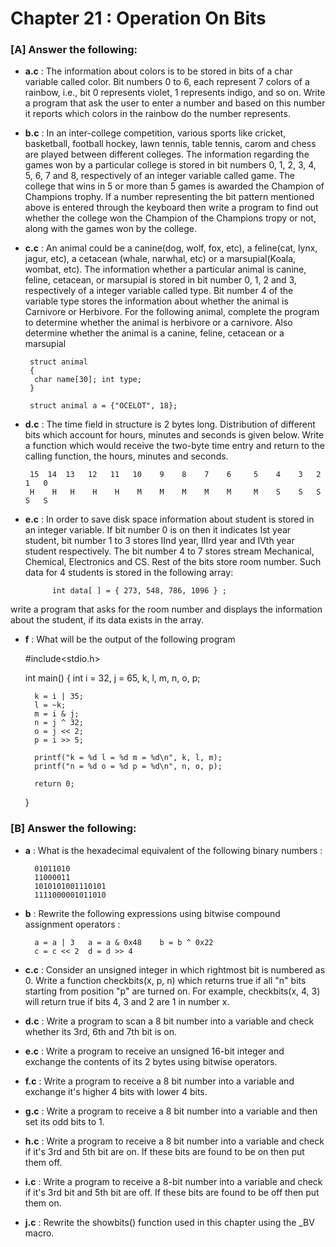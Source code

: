 # Chapter 21 : Operation On Bits 

### [A] Answer the following:

- **a.c** : The information about colors is to be stored in bits of a char variable called color. Bit numbers 0 to 6, 
each represent 7 colors of a rainbow, i.e., bit 0 represents violet, 1 represents indigo, and so on. Write a program 
that ask the user to enter a number and based on this number it reports which colors in the rainbow do the number 
represents.

- **b.c** : In an inter-college competition, various sports like cricket, basketball, football hockey, lawn tennis, 
table tennis, carom and chess are played between different colleges. The information regarding the games won by a particular 
college is stored in bit numbers 0, 1, 2, 3, 4, 5, 6, 7 and 8, respectively of an integer variable called game. The college
that wins in 5 or more than 5 games is awarded the Champion of Champions trophy. If a number representing the bit pattern 
mentioned above is entered through the keyboard then write a program to find out whether the college won the Champion of the 
Champions tropy or not, along with the games won by the college.

- **c.c** : An animal could be a canine(dog, wolf, fox, etc), a feline(cat, lynx, jagur, etc), a cetacean (whale, narwhal, etc) or 
a marsupial(Koala, wombat, etc). The information whether a particular animal is canine, feline, cetacean, or marsupial is stored in 
bit number 0, 1, 2 and 3, respectively of a integer variable called type. Bit number 4 of the variable type stores the information about
whether the animal is Carnivore or Herbivore. For the following animal, complete the program to determine whether the animal is herbivore 
or a carnivore. Also determine whether the animal is a canine, feline, cetacean or a marsupial
       
       struct animal
       {
       	char name[30]; int type;
       } 
       
       struct animal a = {"OCELOT", 18};
       		
- **d.c** : The time field in structure is 2 bytes long. Distribution of different bits which account for hours, minutes and seconds is given 
below. Write a function which would receive the two-byte time entry and return to the calling function, the hours, minutes and seconds.
       
       15  14  13   12   11   10    9    8    7    6     5    4    3   2   1   0
       H    H   H    H    H    M    M    M    M    M     M    S    S   S   S   S
       
- **e.c** : In order to save disk space information about student is stored in an integer variable. If bit number 0 is on then it indicates Ist 
year student, bit number 1 to 3 stores IInd year, IIIrd year and IVth year student respectively. The bit number 4 to 7 stores stream Mechanical, 
Chemical, Electronics and CS. Rest of the bits store room number. Such data for 4 students is stored in the following array:
      
      		int data[ ] = { 273, 548, 786, 1096 } ;
      		
write a program that asks for the room number and displays the information about the student, if its data exists in the array.   

- **f** :  What will be the output of the following program

	#include<stdio.h>

	int main()
	{
		int i = 32, j = 65, k, l, m, n, o, p;
		
		k = i | 35;
		l = ~k;
		m = i & j;
		n = j ^ 32;
		o = j << 2;
		p = i >> 5;
		
		printf("k = %d l = %d m = %d\n", k, l, m);
		printf("n = %d o = %d p = %d\n", n, o, p);
		
		return 0;
	}
	
### [B] Answer the following:


- **a** : What is the hexadecimal equivalent of the following binary numbers :

		01011010
		11000011
		1010101001110101
		1111000001011010

- **b** : Rewrite the following expressions using bitwise compound assignment operators :

		a = a | 3	a = a & 0x48	b = b ^ 0x22
		c = c << 2	d = d >> 4

- **c.c** : Consider an unsigned integer in which rightmost bit is numbered as 0. Write a function checkbits(x, p, n) 
which returns true if all "n" bits starting from position "p" are turned on. For example, checkbits(x, 4, 3) will return 
true if bits 4, 3 and 2 are 1 in number x.

- **d.c** : Write a program to scan a 8 bit number into a variable and check whether its 3rd, 6th and 7th bit is on.

- **e.c** : Write a program to receive an unsigned 16-bit integer and exchange the contents of its 2 bytes using bitwise 
operators.

- **f.c** : Write a program to receive a 8 bit number into a variable and exchange it's higher 4 bits with lower 4 bits.

- **g.c** : Write a program to receive a 8 bit number into a variable and then set its odd bits to 1. 

- **h.c** : Write a program to receive a 8 bit number into a variable and check if it's 3rd and 5th bit are on. If these 
bits are found to be on then put them off.

- **i.c** : Write a program to receive a 8-bit number into a variable and check if it's 3rd bit and 5th bit are off. If 
these bits are found to be off then put them on.

- **j.c** : Rewrite the showbits() function used in this chapter using the _BV macro. 

